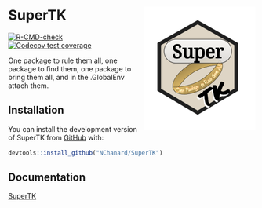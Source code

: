 
<!-- README.md is generated from README.Rmd. Please edit that file -->

# SuperTK <a href='https://nchanard.github.io/SuperTK/'><img src='man/figures/logo.png' align="right" /></a>

<!-- badges: start -->

[![R-CMD-check](https://github.com/NChanard/SuperTK/actions/workflows/R-CMD-check.yaml/badge.svg)](https://github.com/NChanard/SuperTK/actions/workflows/R-CMD-check.yaml)
[![Codecov test
coverage](https://codecov.io/gh/NChanard/SuperTK/branch/master/graph/badge.svg)](https://app.codecov.io/gh/NChanard/SuperTK?branch=master)
<!-- badges: end -->

One package to rule them all, one package to find them, one package to
bring them all, and in the .GlobalEnv attach them.

## Installation

You can install the development version of SuperTK from
[GitHub](https://github.com/) with:

``` r
devtools::install_github("NChanard/SuperTK")
```

## Documentation

[SuperTK](https://nchanard.github.io/SuperTK/)
